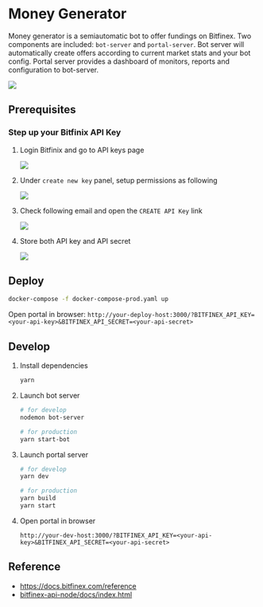 # Money Generator

Money generator is a semiautomatic bot to offer fundings on Bitfinex.
Two components are included: `bot-server` and `portal-server`.
Bot server will automatically create offers according to current market stats and your bot config.
Portal server provides a dashboard of monitors, reports and configuration to bot-server.

![](./images/screen-shot.png)

## Prerequisites

### Step up your Bitfinix API Key

1. Login Bitfinix and go to API keys page

    ![](./images/step1.png)

2. Under `create new key` panel, setup permissions as following

    ![](./images/step2.png)

3. Check following email and open the `CREATE API Key` link

    ![](./images/step3.png)

4. Store both API key and API secret

    ![](./images/step4.png)

## Deploy

``` bash
docker-compose -f docker-compose-prod.yaml up
```

Open portal in browser: `http://your-deploy-host:3000/?BITFINEX_API_KEY=<your-api-key>&BITFINEX_API_SECRET=<your-api-secret>`

## Develop

1. Install dependencies

    ``` bash
    yarn
    ```

2. Launch bot server

    ``` bash
    # for develop
    nodemon bot-server

    # for production
    yarn start-bot
    ```

3. Launch portal server

    ``` bash
    # for develop
    yarn dev

    # for production
    yarn build
    yarn start
    ```

4. Open portal in browser

    `http://your-dev-host:3000/?BITFINEX_API_KEY=<your-api-key>&BITFINEX_API_SECRET=<your-api-secret>`

## Reference

- <https://docs.bitfinex.com/reference>
- [bitfinex-api-node/docs/index.html](./node_modules/bitfinex-api-node/docs/index.html)
